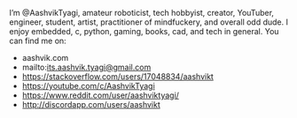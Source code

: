 I’m @AashvikTyagi, amateur roboticist, tech hobbyist, creator, YouTuber, engineer, student, artist, practitioner of mindfuckery, and overall odd dude.
I enjoy embedded, c, python, gaming, books, cad, and tech in general.
You can find me on:
- aashvik.com
- mailto:its.aashvik.tyagi@gmail.com
- https://stackoverflow.com/users/17048834/aashvikt
- https://youtube.com/c/AashvikTyagi
- https://www.reddit.com/user/aashviktyagi/
- http://discordapp.com/users/aashvikt

<!---
AashvikTyagi/AashvikTyagi is a ✨ special ✨ repository because its `README.md` (this file) appears on your GitHub profile.
You can click the Preview link to take a look at your changes.
--->
